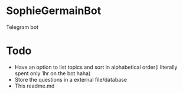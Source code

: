 # SophieGermainBot
Telegram bot

# Todo
 - Have an option to list topics and sort in alphabetical order(i literally spent only 1hr on the bot haha)
 - Store the questions in a external file/database
 - This readme.md

